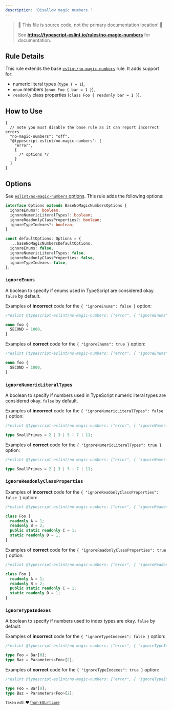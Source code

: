 ```yaml
---
description: 'Disallow magic numbers.'
---
```


> 🛑 This file is source code, not the primary documentation location! 🛑
>
> See **https://typescript-eslint.io/rules/no-magic-numbers** for documentation.

## Rule Details

This rule extends the base [`eslint/no-magic-numbers`](https://eslint.org/docs/rules/no-magic-numbers) rule.
It adds support for:

- numeric literal types (`type T = 1`),
- `enum` members (`enum Foo { bar = 1 }`),
- `readonly` class properties (`class Foo { readonly bar = 1 }`).

## How to Use

```jsonc
{
  // note you must disable the base rule as it can report incorrect errors
  "no-magic-numbers": "off",
  "@typescript-eslint/no-magic-numbers": [
    "error",
    {
      /* options */
    }
  ]
}
```

## Options

See [`eslint/no-magic-numbers` options](https://eslint.org/docs/rules/no-magic-numbers#options).
This rule adds the following options:

```ts
interface Options extends BaseNoMagicNumbersOptions {
  ignoreEnums?: boolean;
  ignoreNumericLiteralTypes?: boolean;
  ignoreReadonlyClassProperties?: boolean;
  ignoreTypeIndexes?: boolean;
}

const defaultOptions: Options = {
  ...baseNoMagicNumbersDefaultOptions,
  ignoreEnums: false,
  ignoreNumericLiteralTypes: false,
  ignoreReadonlyClassProperties: false,
  ignoreTypeIndexes: false,
};
```

### `ignoreEnums`

A boolean to specify if enums used in TypeScript are considered okay. `false` by default.

Examples of **incorrect** code for the `{ "ignoreEnums": false }` option:

```ts
/*eslint @typescript-eslint/no-magic-numbers: ["error", { "ignoreEnums": false }]*/

enum foo {
  SECOND = 1000,
}
```

Examples of **correct** code for the `{ "ignoreEnums": true }` option:

```ts
/*eslint @typescript-eslint/no-magic-numbers: ["error", { "ignoreEnums": true }]*/

enum foo {
  SECOND = 1000,
}
```

### `ignoreNumericLiteralTypes`

A boolean to specify if numbers used in TypeScript numeric literal types are considered okay. `false` by default.

Examples of **incorrect** code for the `{ "ignoreNumericLiteralTypes": false }` option:

```ts
/*eslint @typescript-eslint/no-magic-numbers: ["error", { "ignoreNumericLiteralTypes": false }]*/

type SmallPrimes = 2 | 3 | 5 | 7 | 11;
```

Examples of **correct** code for the `{ "ignoreNumericLiteralTypes": true }` option:

```ts
/*eslint @typescript-eslint/no-magic-numbers: ["error", { "ignoreNumericLiteralTypes": true }]*/

type SmallPrimes = 2 | 3 | 5 | 7 | 11;
```

### `ignoreReadonlyClassProperties`

Examples of **incorrect** code for the `{ "ignoreReadonlyClassProperties": false }` option:

```ts
/*eslint @typescript-eslint/no-magic-numbers: ["error", { "ignoreReadonlyClassProperties": false }]*/

class Foo {
  readonly A = 1;
  readonly B = 2;
  public static readonly C = 1;
  static readonly D = 1;
}
```

Examples of **correct** code for the `{ "ignoreReadonlyClassProperties": true }` option:

```ts
/*eslint @typescript-eslint/no-magic-numbers: ["error", { "ignoreReadonlyClassProperties": true }]*/

class Foo {
  readonly A = 1;
  readonly B = 2;
  public static readonly C = 1;
  static readonly D = 1;
}
```

### `ignoreTypeIndexes`

A boolean to specify if numbers used to index types are okay. `false` by default.

Examples of **incorrect** code for the `{ "ignoreTypeIndexes": false }` option:

```ts
/*eslint @typescript-eslint/no-magic-numbers: ["error", { "ignoreTypeIndexes": false }]*/

type Foo = Bar[0];
type Baz = Parameters<Foo>[2];
```

Examples of **correct** code for the `{ "ignoreTypeIndexes": true }` option:

```ts
/*eslint @typescript-eslint/no-magic-numbers: ["error", { "ignoreTypeIndexes": true }]*/

type Foo = Bar[0];
type Baz = Parameters<Foo>[2];
```

<sup>

Taken with ❤️ [from ESLint core](https://github.com/eslint/eslint/blob/main/docs/rules/no-magic-numbers.md)

</sup>
